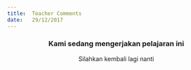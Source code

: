 ```yaml
---
title:  Teacher Comments
date:   29/12/2017
---
```


### <center>Kami sedang mengerjakan pelajaran ini</center>
<center>Silahkan kembali lagi nanti</center>
